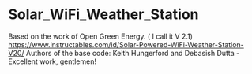 # Solar_WiFi_Weather_Station
Based on the work of Open Green Energy. ( I call it V 2.1)
https://www.instructables.com/id/Solar-Powered-WiFi-Weather-Station-V20/
Authors of the base code: Keith Hungerford and Debasish Dutta - Excellent work, gentlemen!
